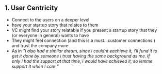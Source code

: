 
## 1. User Centricity
- Connect to the users on a deeper level
- have your startup story that relates to them
- VC might find your story relatable if you present a startup story that they (or everyone in general) wants to have
- They might feel connection (and this is a must.. customer connections ) and trust the company more
- As in _"I also had a similar dream, since i couldnt eachieve it, i'll fund it to get it done by someone i trust having the same background as me. If only I had the support at that time, i would have achieved it, so lemme support it when I can! "_


